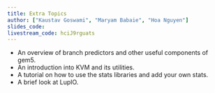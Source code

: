 ```yaml
---
title: Extra Topics
author: ["Kaustav Goswami", "Maryam Babaie", "Hoa Nguyen"]
slides_code: 
livestream_code: hciJ9rguats
---
```


- An overview of branch predictors and other useful components of gem5.
- An introduction into KVM and its utilities.
- A tutorial on how to use the stats libraries and add your own stats.
- A brief look at LupIO.